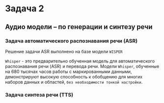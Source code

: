 # Задача 2
## Аудио модели – по генерации и синтезу речи
### Задача автоматического распознавания речи (ASR)
Решение задачи ASR выполнено на базе модели `WISPER`

`Whisper` - это предварительно обученная модель для автоматического распознавания речи (ASR) и перевода речи. Модели `Whisper`, обученные на 680 тысячах часов работы с маркированными данными, демонстрируют высокую способность к обобщению для многих наборов данных и областей, `без необходимости тонкой настройки`.



### Задача синтеза речи (TTS)
